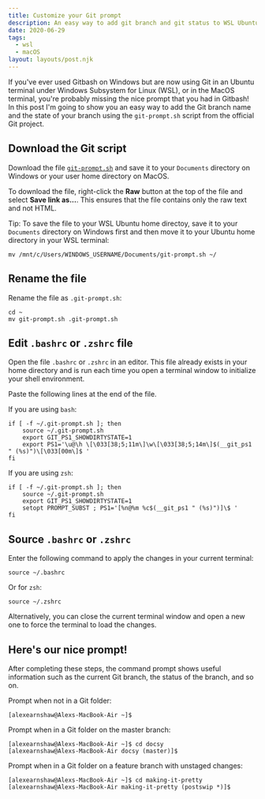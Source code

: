 ```yaml
---
title: Customize your Git prompt
description: An easy way to add git branch and git status to WSL Ubuntu or MacOS
date: 2020-06-29
tags:
  - wsl
  - macOS
layout: layouts/post.njk
---
```


If you've ever used Gitbash on Windows but are now using Git in an Ubuntu terminal under Windows Subsystem for Linux (WSL), or in the MacOS terminal, you're probably missing the nice prompt that you had in Gitbash! In this post I'm going to show you an easy way to add the Git branch name and the state of your branch using the `git-prompt.sh` script from the official Git project.

## Download the Git script

Download the file [`git-prompt.sh`](https://github.com/git/git/blob/master/contrib/completion/git-prompt.sh) and save it to your `Documents` directory on Windows or your user home directory on MacOS.

To download the file, right-click the **Raw** button at the top of the file and select **Save link as...**. This ensures that the file contains only the raw text and not HTML.

Tip: To save the file to your WSL Ubuntu home directoy, save it to your `Documents` directory on Windows first and then move it to your Ubuntu home directory in your WSL terminal:

```
mv /mnt/c/Users/WINDOWS_USERNAME/Documents/git-prompt.sh ~/
```

## Rename the file

Rename the file as `.git-prompt.sh`:

```
cd ~
mv git-prompt.sh .git-prompt.sh
```

## Edit `.bashrc` or `.zshrc` file


Open the file `.bashrc` or `.zshrc` in an editor. This file already exists in your home directory and is run each time you open a terminal window to initialize your shell environment.

Paste the following lines at the end of the file.

If you are using `bash`:

```
if [ -f ~/.git-prompt.sh ]; then
    source ~/.git-prompt.sh
    export GIT_PS1_SHOWDIRTYSTATE=1
    export PS1='\u@\h \[\033[38;5;11m\]\w\[\033[38;5;14m\]$(__git_ps1 " (%s)")\[\033[00m\]$ '
fi
```

If you are using `zsh`:

```
if [ -f ~/.git-prompt.sh ]; then
    source ~/.git-prompt.sh
    export GIT_PS1_SHOWDIRTYSTATE=1
    setopt PROMPT_SUBST ; PS1='[%n@%m %c$(__git_ps1 " (%s)")]\$ '
fi
```

## Source `.bashrc` or `.zshrc`

Enter the following command to apply the changes in your current terminal:

```
source ~/.bashrc
```

Or for `zsh`:

```
source ~/.zshrc
```

Alternatively, you can close the current terminal window and open a new one to force the terminal to load the changes.

## Here's our nice prompt!

After completing these steps, the command prompt shows useful information such as the current Git branch, the status of the branch, and so on.

Prompt when not in a Git folder:

```
[alexearnshaw@Alexs-MacBook-Air ~]$ 

```

Prompt when in a Git folder on the master branch:

```
[alexearnshaw@Alexs-MacBook-Air ~]$ cd docsy
[alexearnshaw@Alexs-MacBook-Air docsy (master)]$ 
```

Prompt when in a Git folder on a feature branch with unstaged changes:

```
[alexearnshaw@Alexs-MacBook-Air ~]$ cd making-it-pretty
[alexearnshaw@Alexs-MacBook-Air making-it-pretty (postswip *)]$ 
```